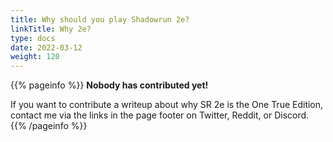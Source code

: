 ```yaml
---
title: Why should you play Shadowrun 2e?
linkTitle: Why 2e?
type: docs
date: 2022-03-12
weight: 120
---
```


{{% pageinfo %}} 
**Nobody has contributed yet!**

If you want to contribute a writeup about why SR 2e is the One True Edition, contact me via the links in the page footer on Twitter, Reddit, or Discord.
{{% /pageinfo %}}
